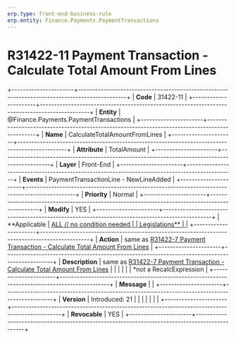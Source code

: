 ```yaml
---
erp.type: front-end-business-rule
erp.entity: Finance.Payments.PaymentTransactions
---
```


# R31422-11 Payment Transaction - Calculate Total Amount From Lines
+----------------------+-----------------------------------------------------------------------------------------------+
| **Code**             | 31422-11                                                                                      |
+----------------------+-----------------------------------------------------------------------------------------------+
| **Entity**           | @Finance.Payments.PaymentTransactions                                                                            |
+----------------------+-----------------------------------------------------------------------------------------------+
| **Name**             | CalculateTotalAmountFromLines                                                                 |
+----------------------+-----------------------------------------------------------------------------------------------+
| **Attribute**        | TotalAmount                                                                                   |
+----------------------+-----------------------------------------------------------------------------------------------+
| **Layer**            | Front-End                                                                                     |
+----------------------+-----------------------------------------------------------------------------------------------+
| **Events**           | PaymentTransactionLine - NewLineAdded                                                         |
+----------------------+-----------------------------------------------------------------------------------------------+
| **Priority**         | Normal                                                                                        |
+----------------------+-----------------------------------------------------------------------------------------------+
| **Modify**           | YES                                                                                           |
+----------------------+-----------------------------------------------------------------------------------------------+
| **Applicable         | [ALL // no condition needed                                                                   |
| Legislations**       | ](https://confluence.erp.net/display/techdoc/Country+Specific+Functionality)                  |
+----------------------+-----------------------------------------------------------------------------------------------+
| **Action**           | same as [R31422-7 Payment Transaction - Calculate Total Amount From Lines](R31422-7.md)       |
+----------------------+-----------------------------------------------------------------------------------------------+
| **Description**      | same as [R31422-7 Payment Transaction - Calculate Total Amount From Lines](R31422-7.md)       |
|                      |                                                                                               |
|                      | \*not a RecalcExpression                                                                      |
+----------------------+-----------------------------------------------------------------------------------------------+
| **Message**          |                                                                                               |
+----------------------+-----------------------------------------------------------------------------------------------+
| **Version**          | Introduced: 21                                                                                |
|                      |                                                                                               |
|                      |                                                                                               |
+----------------------+-----------------------------------------------------------------------------------------------+
| **Revocable**        | YES                                                                                           |
+----------------------+-----------------------------------------------------------------------------------------------+

  

  

  
